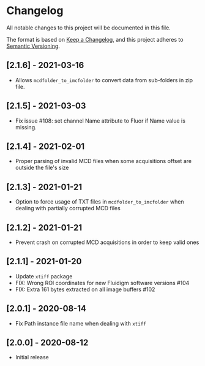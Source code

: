 # Changelog

All notable changes to this project will be documented in this file.

The format is based on [Keep a Changelog](https://keepachangelog.com/en/1.0.0/),
and this project adheres to [Semantic Versioning](https://semver.org/spec/v2.0.0.html).

## [2.1.6] - 2021-03-16
- Allows `mcdfolder_to_imcfolder` to convert data from sub-folders in zip file.

## [2.1.5] - 2021-03-03
- Fix issue #108: set channel Name attribute to Fluor if Name value is missing.

## [2.1.4] - 2021-02-01
- Proper parsing of invalid MCD files when some acquisitions offset are outside the file's size 

## [2.1.3] - 2021-01-21
- Option to force usage of TXT files in `mcdfolder_to_imcfolder` when dealing with partially corrupted MCD files 

## [2.1.2] - 2021-01-21
- Prevent crash on corrupted MCD acquisitions in order to keep valid ones

## [2.1.1] - 2021-01-20
- Update `xtiff` package
- FIX: Wrong ROI coordinates for new Fluidigm software versions #104
- FIX: Extra 161 bytes extracted on all image buffers #102

## [2.0.1] - 2020-08-14
- Fix Path instance file name when dealing with `xtiff`

## [2.0.0] - 2020-08-12
- Initial release
